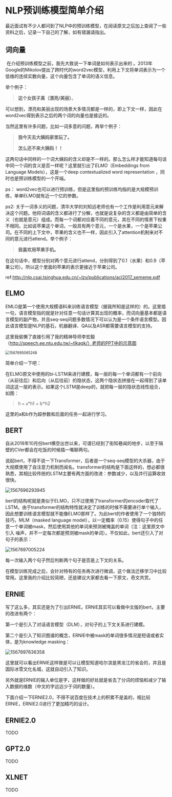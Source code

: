 # NLP预训练模型简单介绍



最近面试有不少人都问到了NLP中的预训练模型，在阅读原文之后加上查阅了一些资料之后，记录一下自己的了解，如有错漏请指出。





## 词向量

​		在介绍预训练模型之前，我先大致说一下单词是如何表示出来的 。2013年Google的Mikolov提出了跨时代的word2vec模型，利用上下文将单词表示为一个低维的连续实数向量，这个向量包含了单词的语义信息。

举个例子：

> **这个女孩子真（漂亮/美丽）**。

可以想到，漂亮和美丽出现的场景大多情况都是一样的，即上下文一样，因此在word2vec得到表示之后的两个词的向量也是接近的。

当然这里有许多问题，比如一词多意的问题，再举个例子：

>  **我今天去大姨妈家里玩了。** 
>
> **怎么还不来大姨妈！！**

这两句话中同样的一个词大姨妈的含义却是不一样的。那么怎么样才能知道每句话中同一个词的含义是否一样呢？这里就引出了*ELMO*（Embeddings from Language Models），这是一个deep contextualized word representation ，同时也是预训练模型的一个开端。

ps： word2vec也可以进行预训练，但是这里指的预训练均指的是大规模预训练，单单ELMO就有近一个亿的参数。

ps2: 关于一词多义的问题，清华大学的刘知远老师也有一个工作是利用意元来解决这个问题。他将词语的含义都进行了分解，也就是说复杂的含义都是由简单的含义（也就是意元）组成。而每一个词都对应着不同的意元，其在不同的情景下权重不相同。比如说苹果这个单词，一般具有两个意元，一个是水果，一个是苹果公司。在不同的上下文中，苹果的含义也不一样，因此引入了attention机制来对不同的意元进行attend。举个例子：

> **我喜欢用苹果手机。**

在这句话中，模型分别对两个意元进行attend，分别得到了0.1（水果）和0.9（苹果公司）。所以这个里面的苹果的表示更接近于苹果公司。

ref:http://nlp.csai.tsinghua.edu.cn/~lzy/publications/acl2017_sememe.pdf





## ELMO

​		EMLO是第一个使用大规模语料来训练语言模型（据我所知是这样的）的。这里插一句，语言模型指的就是针对任意一句话计算其出现的概率，而词向量基本都是语言模型的副产物，并且seq-seq问题多数情况下可以认为是一个条件语言模型。因此语言模型是NLP的基石，机器翻译、QA以及ASR都需要语言模型的支持。

这里我偷懒了直接引用了我的精神导师李宏毅（http://speech.ee.ntu.edu.tw/~tlkagk/）老师的PPT中的示意图

<img src="C:\Users\lenovo\AppData\Roaming\Typora\typora-user-images\1567695065248.png" alt="1567695065248" style="zoom:80%;" />

简单介绍一下吧：

在ELMO原文中使用的bi-LSTM来进行建模，每一层的每一个单词都有一个前向（从前往后）和后向（从后往前）的隐状态，这两个隐状态拼接在一起得到了该单词这这一层的表示。如果这个LSTM是deep的，就把每一层的隐状态线性组合，如图：

> h `=` `a`\*h1 + b\*h2

这里的a和b作为超参数和后面的任务一起进行学习。







## BERT

自从2018年10月份bert横空出世以来，可谓已经到了街知巷闻的地步，以至于隔壁的CVer都会在吃饭的时候插一嘴聊两句。

说起bert，不得不说一下Transformer，后者是一个seq-seq模型的大杀器，由于大规模使用了自注意力机制而闻名。transformer的结构是下面这样的，想必都很熟悉，其相比较传统的LSTM主要有两方面的改进：参数减少，以及并行运算收敛很快。

![1567696293945](C:\Users\lenovo\AppData\Roaming\Typora\typora-user-images\1567696293945.png)

bert的结构呢就是类似于ELMO，只不过使用了transformer的encoder取代了LSTM。由于transformer的结构特性就决定了训练的时候不需要进行单个输入，因此想要训练语言模型就不能像ELMO那样了。为此bert的作者使用了一个独特的技巧，MLM（masked language model），以一定概率（0.15）使得句子中的任意一个单词被mask，然后使用其他的单词来预测被掩盖的单词（注：这里原文中引入 噪声，并不一定每次都是预测被mask的单词）。不仅如此，bert还引入了对句子的表示：

![1567697005224](C:\Users\lenovo\AppData\Roaming\Typora\typora-user-images\1567697005224.png)

每一次输入两个句子然后判断两个句子是否是上下文的关系。

在模型训练完成之后，会针对特有的任务再次进行微调，这个做法迁移学习中比较常用。这里我的介绍比较简陋，还是建议大家都去看一下原文，奇文共赏。





## ERNIE

写了这么多，其实还是为了引出ERNIE。ERNIE其实可以看做中文版的bert，主要的改进有两个：

第一个是引入了对话语言模型（DLM），对句子的上下文关系进行建模。

第二个是引入了知识图谱的概念，ERNIE中被mask的单词很多情况是短语或者实体，是为knowledge masking：

![1567697636358](C:\Users\lenovo\AppData\Roaming\Typora\typora-user-images\1567697636358.png)

这里就可以看出ERNIE这样做是可以让模型知道哈尔滨是黑龙江的省会的，并且是国际冰雪文化名城，这就自动引入了知识。

另外就是ERNIE的输入单位是字，这样做的好处就是省去了分词的烦恼和减少了输入数据的维数（中文的字远远少于词的数量）。

下面介绍一下ERNIE2.0，不得不说百度在技术上的积累不是盖的，相比较ERNIE，ERNIE2.0进行了更加精巧的设计。





## ERNIE2.0

TODO







## GPT2.0

TODO





## XLNET

TODO
